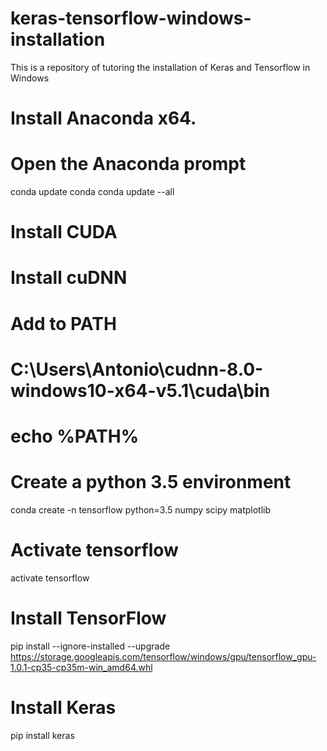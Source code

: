 # keras-tensorflow-windows-installation
This is a repository of tutoring the installation of Keras and Tensorflow in Windows

# Install Anaconda x64.
# Open the Anaconda prompt
conda update conda
conda update --all

# Install CUDA
# Install cuDNN

# Add to PATH
# C:\Users\Antonio\cudnn-8.0-windows10-x64-v5.1\cuda\bin
# echo %PATH%

# Create a python 3.5 environment
conda create -n tensorflow python=3.5 numpy scipy matplotlib

# Activate tensorflow
activate tensorflow

# Install TensorFlow
pip install --ignore-installed --upgrade https://storage.googleapis.com/tensorflow/windows/gpu/tensorflow_gpu-1.0.1-cp35-cp35m-win_amd64.whl

# Install Keras
pip install keras
